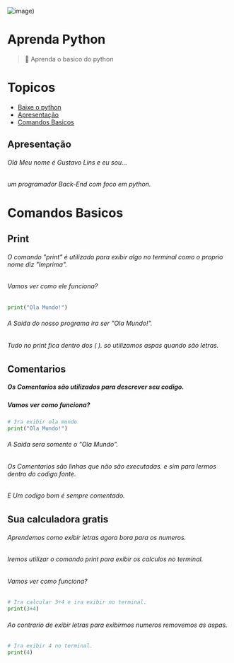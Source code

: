 ![___image___)](https://user-images.githubusercontent.com/60306241/77236909-bf343d80-6ba1-11ea-828f-5cfd5011c557.png)

# Aprenda Python
> :snake: Aprenda o basico do python

# Topicos
- [Baixe o python](https://www.python.org/)
- [Apresentação](#apresentação)
- [Comandos Basicos](#comandos-basicos)

## Apresentação
###### Olá Meu nome é Gustavo Lins e eu sou...
###### um programador Back-End com foco em python.

# Comandos Basicos
## Print
###### O comando "print" é utilizado para exibir algo no terminal como o proprio nome diz "Imprima".
###### Vamos ver como ele funciona?
```python
print("Ola Mundo!")
```
###### A Saida do nosso programa ira ser "Ola Mundo!".
###### Tudo no print fica dentro dos ( ). so utilizamos aspas quando são letras.
## Comentarios
##### Os Comentarios são utilizados para descrever seu codigo.
##### Vamos ver como funciona?
```python
# Ira exibir ola mundo
print("Ola Mundo!")
```
###### A Saida sera somente o "Ola Mundo".
###### Os Comentarios são linhas que não são executadas. e sim para lermos dentro do codigo fonte.
###### E Um codigo bom é sempre comentado.
## Sua calculadora gratis
###### Aprendemos como exibir letras agora bora para os numeros.
###### Iremos utilizar o comando print para exibir os calculos no terminal.
###### Vamos ver como funciona?
```python
# Ira calcular 3+4 e ira exibir no terminal.
print(3+4)
```
###### Ao contrario de exibir letras para exibirmos numeros removemos as aspas.
```python
# Ira exibir 4 no terminal.
print(4)
```
